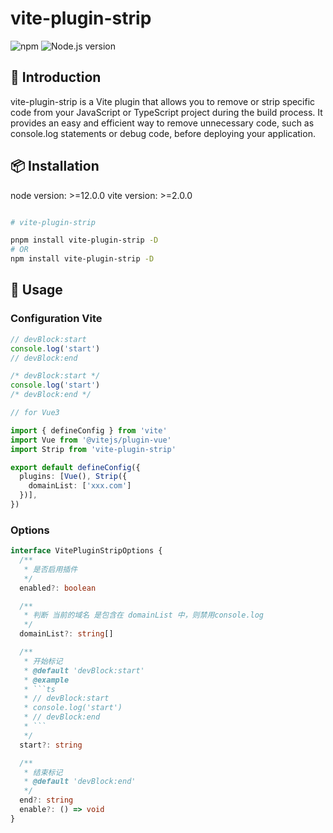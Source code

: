 # vite-plugin-strip
![npm](https://img.shields.io/npm/v/vite-plugin-strip) ![Node.js version](https://img.shields.io/badge/Node.js-%E2%89%A516.0.0-brightgreen) 

## 📖 Introduction

vite-plugin-strip is a Vite plugin that allows you to remove or strip specific code from your JavaScript or TypeScript project during the build process. It provides an easy and efficient way to remove unnecessary code, such as console.log statements or debug code, before deploying your application.


## 📦 Installation
node version: >=12.0.0
vite version: >=2.0.0

```bash

# vite-plugin-strip 

pnpm install vite-plugin-strip -D
# OR
npm install vite-plugin-strip -D

```

## 🦄 Usage

### Configuration Vite

```ts
// devBlock:start
console.log('start')
// devBlock:end

/* devBlock:start */
console.log('start')
/* devBlock:end */

```

```ts
// for Vue3

import { defineConfig } from 'vite'
import Vue from '@vitejs/plugin-vue'
import Strip from 'vite-plugin-strip'

export default defineConfig({
  plugins: [Vue(), Strip({
    domainList: ['xxx.com']
  })],
})
```


### Options


```ts
interface VitePluginStripOptions {
  /**
   * 是否启用插件
   */
  enabled?: boolean

  /**
   * 判断 当前的域名 是包含在 domainList 中，则禁用console.log
   */
  domainList?: string[]

  /**
   * 开始标记
   * @default 'devBlock:start'
   * @example
   * ```ts
   * // devBlock:start
   * console.log('start')
   * // devBlock:end
   * ```
   */
  start?: string

  /** 
   * 结束标记
   * @default 'devBlock:end'
   */
  end?: string
  enable?: () => void
}
```
